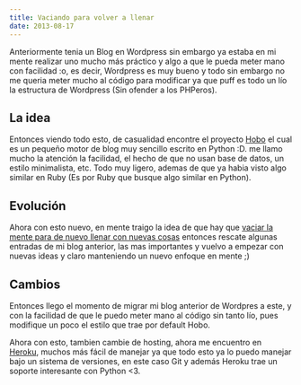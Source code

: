 ```yaml
---
title: Vaciando para volver a llenar
date: 2013-08-17
---
```


Anteriormente tenia un Blog en Wordpress sin embargo ya estaba en mi mente realizar uno mucho más práctico y algo a que le pueda meter mano con facilidad :o, es decir, Wordpress es muy bueno y todo sin embargo no me queria meter mucho al código para modificar ya que puff es todo un lío la estructura de
Wordpress (Sin ofender a los PHPeros).

<h2>La idea</h2>

Entonces viendo todo esto, de casualidad encontre el proyecto <a href="https://github.com/andrewnelder/hobo">Hobo</a> el cual es un pequeño motor de  blog muy sencillo escrito en Python :D. me llamo mucho la atención la facilidad, el hecho de que no usan base de datos, un estilo minimalista, etc. Todo muy ligero, ademas de que ya habia visto algo similar en Ruby (Es por Ruby que busque algo similar en Python).

<h2>Evolución</h2>

Ahora con esto nuevo, en mente traigo la idea de que hay que <a href="http://en.wikipedia.org/wiki/Tao_Te_Ching#Emptiness">vaciar la mente para de nuevo llenar con nuevas cosas</a> entonces rescate algunas entradas de mi blog anterior, las mas importantes y vuelvo a empezar con nuevas ideas y claro manteniendo un nuevo enfoque en mente ;)

<h2>Cambios</h2>

Entonces llego el momento de migrar mi blog anterior de Wordpres a este, y con la facilidad de que le puedo meter mano al código sin tanto lío, pues modifique un poco el estilo que trae por default Hobo.

Ahora con esto, tambien cambie de hosting, ahora me encuentro en <a href="http://heroku.com">Heroku</a>, muchos más fácil de manejar ya que todo esto ya lo puedo manejar bajo un sistema de versiones, en este caso Git y además Heroku trae un soporte interesante con Python <3.
